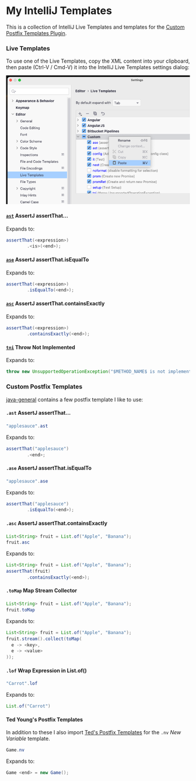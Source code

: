 # My IntelliJ Templates

This is a collection of IntelliJ Live Templates and templates for the [Custom Postfix Templates Plugin](https://plugins.jetbrains.com/plugin/9862-custom-postfix-templates).

### Live Templates

To use one of the Live Templates, copy the XML content into your clipboard, then paste (Ctrl-V / Cmd-V) it into the IntelliJ Live Templates settings dialog:

![paste.png](paste.png)

#### [`ast`](./live-templates/ast.xml) AssertJ assertThat...

Expands to:

```java
assertThat(<expression>)
        .<is>(<end>);
```

#### [`ase`](./live-templates/ase.xml) AssertJ assertThat.isEqualTo

Expands to:

```java
assertThat(<expression>)
        .isEqualTo(<end>);
```

#### [`asc`](./live-templates/asc.xml) AssertJ assertThat.containsExactly

Expands to:

```java
assertThat(<expression>)
        .containsExactly(<end>);
```



#### [`tni`](./live-templates/tni.xml) Throw Not Implemented

Expands to:

```java
throw new UnsupportedOperationException("$METHOD_NAME$ is not implemented.");
```

### Custom Postfix Templates

[java-general](./custom-postfix-templates/java-general.postfixTemplates) contains a few postfix template I like to use:

#### `.ast` AssertJ assertThat...

```java
"applesauce".ast
```

Expands to:

```java
assertThat("applesauce")
        .<end>;
```

#### `.ase` AssertJ assertThat.isEqualTo

```java
"applesauce".ase
```

Expands to:

```java
assertThat("applesauce")
        .isEqualTo(<end>);
```

#### `.asc` AssertJ assertThat.containsExactly

```java
List<String> fruit = List.of("Apple", "Banana");
fruit.asc
```

Expands to:

```java
List<String> fruit = List.of("Apple", "Banana");
assertThat(fruit)
        .containsExactly(<end>);
```

#### `.toMap` Map Stream Collector

```java
List<String> fruit = List.of("Apple", "Banana");
fruit.toMap
```

Expands to:

```java
List<String> fruit = List.of("Apple", "Banana");
fruit.stream().collect(toMap(
  e -> <key>,
  e -> <value>
));
```

#### `.lof` Wrap Expression in List.of()

```java
"Carrot".lof
```

Expands to:

```java
List.of("Carrot")
```

#### Ted Young's Postfix Templates

In addition to these I also import [Ted's Postfix Templates](https://github.com/jitterted/custom-postfix-templates) for the `.nv` _New Variable_ template.

```java
Game.nv
```

Expands to:

```java
Game <end> = new Game();
```
